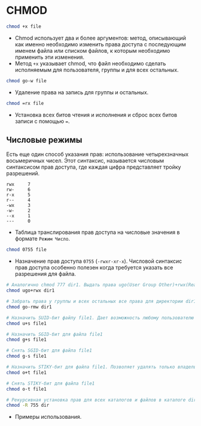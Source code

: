 # CHMOD

```bash
chmod +x file
```
- Chmod использует два и более аргументов: метод, описывающий как именно необходимо изменить права доступа с последующим именем файла или списком файлов, к которым необходимо применить эти изменения.
- Метод `+x` указывает chmod, что файл необходимо сделать исполняемым для пользователя, группы и для всех остальных.

```bash
chmod go-w file
```
- Удаление права на запись для группы и остальных.

```bash
chmod =rx file
```
- Установка всех битов чтения и исполнения и сброс всех битов записи с помощью `=`.

## Числовые режимы

Есть еще один способ указания прав: использование четырехзначных восьмеричных чисел. Этот синтаксис, называется числовым синтаксисом прав доступа, где каждая цифра представляет тройку разрешений.

```
rwx     7
rw-     6
r-x     5
r--     4
-wx     3
-w-     2
--x     1
---     0
```
- Таблица транслирования прав доступа на числовые значения в формате `Режим Число`.

```bash
chmod 0755 file
```
- Назначение прав доступа `0755` (`-rwxr-xr-x`). Числовой синтаксис прав доступа особенно полезен когда требуется указать все разрешения для файла.

```bash
# Аналогично chmod 777 dir1. Выдать права ugo(User Group Other)+rwx(Read Write eXecute) на директорию dir1
chmod ugo+rwx dir1

# Забрать права у группы и всех остальных все права для директории dir1
chmod go-rmw dir1

# Назначить SUID-бит файлу file1. Дает возможность любому пользователю запускать на выполнение файл с полномочиями владельца файла
chmod u+s file1

# Назначить SGID-бит для файла file1
chmod g+s file1

# Снять SGID-бит для файла file1
chmod g-s file1

# Назначить STIKY-бит для файла file1. Позволяет удалять только владельцам
chmod o+t file1

# Снять STIKY-бит для файла file1
chmod o-t file1

# Рекурсивная установка прав для всех каталогов и файлов в каталоге dir
chmod -R 755 dir
```
- Примеры использования.